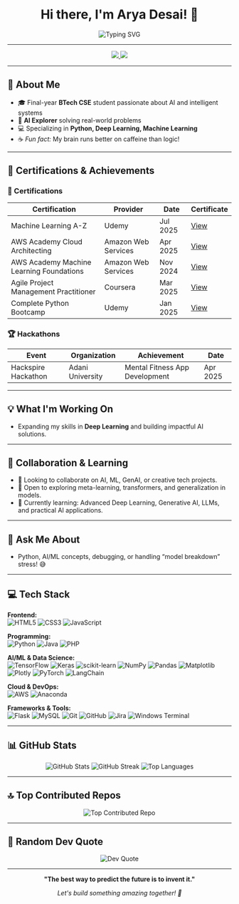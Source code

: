 <!-- Profile README for Arya Desai -->

<h1 align="center">Hi there, I'm Arya Desai! 👋</h1>

<p align="center">
  <img src="https://readme-typing-svg.herokuapp.com?font=Fira+Code&size=24&duration=3000&pause=1000&color=36BCF7&center=true&vCenter=true&width=600&lines=AI+Explorer+%26+Problem+Solver;Final-year+BTech+CSE+Student;Building+Intelligent+Systems;Python+%7C+AI+%7C+Deep+Learning" alt="Typing SVG" />
</p>

---

<p align="center">
  <a href="https://linkedin.com/in/arya-desai-709a90250">
    <img src="https://img.shields.io/badge/LinkedIn-%230077B5.svg?style=for-the-badge&logo=linkedin&logoColor=white" />
  </a>
  <a href="mailto:aryadesai206@gmail.com">
    <img src="https://img.shields.io/badge/Email-D14836?style=for-the-badge&logo=gmail&logoColor=white" />
  </a>
</p>

---

## 🚀 About Me

- 🎓 Final-year **BTech CSE** student passionate about AI and intelligent systems  
- 🧠 **AI Explorer** solving real-world problems  
- 💻 Specializing in **Python, Deep Learning, Machine Learning**  
- ☕ *Fun fact:* My brain runs better on caffeine than logic!

---

## 🏅 Certifications & Achievements

### 📜 Certifications

| Certification                                 | Provider                 | Date     | Certificate                                                                                                       |
|-----------------------------------------------|--------------------------|----------|-------------------------------------------------------------------------------------------------------------------|
| Machine Learning A-Z                         | Udemy                    | Jul 2025 | [View](https://www.udemy.com/certificate/UC-12eb8d94-4c0c-401d-a9f2-621f06b7268f/)                               |
| AWS Academy Cloud Architecting                | Amazon Web Services      | Apr 2025 | [View](https://www.credly.com/badges/3718ce1e-65bc-4612-a721-50387629e2c0/print)                                  |
| AWS Academy Machine Learning Foundations      | Amazon Web Services      | Nov 2024 | [View](https://www.credly.com/badges/29314b54-5929-40db-a5f2-2ff9feded775/print)                                  |
| Agile Project Management Practitioner         | Coursera                 | Mar 2025 | [View](https://www.coursera.org/account/accomplishments/verify/6U4XGSX8EYYQ)                                      |
| Complete Python Bootcamp                     | Udemy                    | Jan 2025 | [View](https://www.udemy.com/certificate/UC-3d33b29c-3e06-4776-b29a-2b9c47c4f9ea/)                               |

### 🏆 Hackathons

| Event                 | Organization      | Achievement                        | Date     |
|-----------------------|------------------|-------------------------------------|----------|
| Hackspire Hackathon   | Adani University | Mental Fitness App Development      | Apr 2025 |

---

## 💡 What I'm Working On

- Expanding my skills in **Deep Learning** and building impactful AI solutions.

---

## 🤝 Collaboration & Learning

- 🤝 Looking to collaborate on AI, ML, GenAI, or creative tech projects.
- 🚀 Open to exploring meta-learning, transformers, and generalization in models.
- 🌱 Currently learning: Advanced Deep Learning, Generative AI, LLMs, and practical AI applications.

---

## 💬 Ask Me About

- Python, AI/ML concepts, debugging, or handling “model breakdown” stress! 😅

---

## 💻 Tech Stack

**Frontend:**  
![HTML5](https://img.shields.io/badge/html5-%23E34F26.svg?style=for-the-badge&logo=html5&logoColor=white)
![CSS3](https://img.shields.io/badge/css3-%231572B6.svg?style=for-the-badge&logo=css3&logoColor=white)
![JavaScript](https://img.shields.io/badge/javascript-%23323330.svg?style=for-the-badge&logo=javascript&logoColor=white)

**Programming:**  
![Python](https://img.shields.io/badge/python-3670A0?style=for-the-badge&logo=python&logoColor=ffdd54)
![Java](https://img.shields.io/badge/java-%23ED8B00.svg?style=for-the-badge&logo=openjdk&logoColor=white)
![PHP](https://img.shields.io/badge/php-%23777BB4.svg?style=for-the-badge&logo=php&logoColor=white)

**AI/ML & Data Science:**  
![TensorFlow](https://img.shields.io/badge/TensorFlow-%23FF6F00.svg?style=for-the-badge&logo=TensorFlow&logoColor=white)
![Keras](https://img.shields.io/badge/Keras-%23D00000.svg?style=for-the-badge&logo=Keras&logoColor=white)
![scikit-learn](https://img.shields.io/badge/scikit--learn-%23F7931E.svg?style=for-the-badge&logo=scikit-learn&logoColor=white)
![NumPy](https://img.shields.io/badge/numpy-%23013243.svg?style=for-the-badge&logo=numpy&logoColor=white)
![Pandas](https://img.shields.io/badge/pandas-%23150458.svg?style=for-the-badge&logo=pandas&logoColor=white)
![Matplotlib](https://img.shields.io/badge/Matplotlib-%23ffffff.svg?style=for-the-badge&logo=Matplotlib&logoColor=black)
![Plotly](https://img.shields.io/badge/Plotly-%233F4F75.svg?style=for-the-badge&logo=plotly&logoColor=white)
![PyTorch](https://img.shields.io/badge/PyTorch-%23EE4C2C.svg?style=for-the-badge&logo=PyTorch&logoColor=white)
![LangChain](https://img.shields.io/badge/LangChain-%231F3D3D.svg?style=for-the-badge&logo=LangChain&logoColor=white)

**Cloud & DevOps:**  
![AWS](https://img.shields.io/badge/AWS-%23FF9900.svg?style=for-the-badge&logo=amazon-aws&logoColor=white)
![Anaconda](https://img.shields.io/badge/Anaconda-%2344A833.svg?style=for-the-badge&logo=anaconda&logoColor=white)

**Frameworks & Tools:**  
![Flask](https://img.shields.io/badge/flask-%23000.svg?style=for-the-badge&logo=flask&logoColor=white)
![MySQL](https://img.shields.io/badge/mysql-4479A1.svg?style=for-the-badge&logo=mysql&logoColor=white)
![Git](https://img.shields.io/badge/git-%23F05033.svg?style=for-the-badge&logo=git&logoColor=white)
![GitHub](https://img.shields.io/badge/github-%23121011.svg?style=for-the-badge&logo=github&logoColor=white)
![Jira](https://img.shields.io/badge/jira-%230A0FFF.svg?style=for-the-badge&logo=jira&logoColor=white)
![Windows Terminal](https://img.shields.io/badge/Windows%20Terminal-%234D4D4D.svg?style=for-the-badge&logo=windows-terminal&logoColor=white)

---

## 📊 GitHub Stats

<p align="center">
  <img src="https://github-readme-stats.vercel.app/api?username=AryaDesai241104&theme=cobalt&hide_border=true&include_all_commits=true&count_private=true" alt="GitHub Stats" />
  <img src="https://nirzak-streak-stats.vercel.app/?user=AryaDesai241104&theme=cobalt&hide_border=true" alt="GitHub Streak" />
  <img src="https://github-readme-stats.vercel.app/api/top-langs/?username=AryaDesai241104&theme=cobalt&hide_border=true&include_all_commits=true&count_private=true&layout=compact" alt="Top Languages" />
</p>

---

## 🔝 Top Contributed Repos

<p align="center">
  <img src="https://github-contributor-stats.vercel.app/api?username=AryaDesai241104&limit=5&theme=dark&combine_all_yearly_contributions=true" alt="Top Contributed Repo" />
</p>

---

## 💭 Random Dev Quote

<p align="center">
  <img src="https://quotes-github-readme.vercel.app/api?type=horizontal&theme=gruvbox" alt="Dev Quote" />
</p>

---

<p align="center"><b>"The best way to predict the future is to invent it."</b></p>

<p align="center">
  <i>Let's build something amazing together! 🚀</i>
</p>
